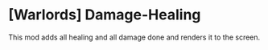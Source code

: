 # [Warlords] Damage-Healing
This mod adds all healing and all damage done and renders it to the screen.

